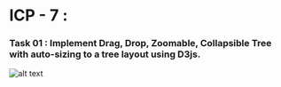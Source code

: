 # ICP - 7 :

### Task 01 : Implement Drag, Drop, Zoomable, Collapsible Tree with auto-sizing to a tree layout using D3js.

![alt text](https://github.com/chkrish9/CSEE5590_Web-Cloud-Mobile_ICP/blob/master/ICP_7/documentation/Screen-1.PNG "D3 js")
